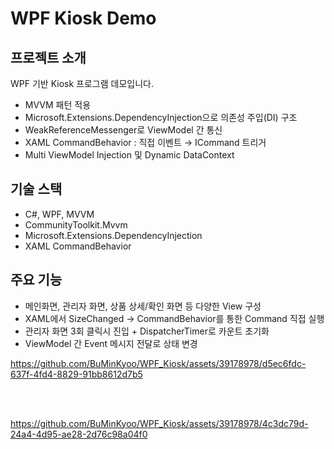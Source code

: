 
# WPF Kiosk Demo

## 프로젝트 소개
WPF 기반 Kiosk 프로그램 데모입니다.  
- MVVM 패턴 적용
- Microsoft.Extensions.DependencyInjection으로 의존성 주입(DI) 구조
- WeakReferenceMessenger로 ViewModel 간 통신
- XAML CommandBehavior : 직접 이벤트 → ICommand 트리거
- Multi ViewModel Injection 및 Dynamic DataContext

## 기술 스택
- C#, WPF, MVVM
- CommunityToolkit.Mvvm
- Microsoft.Extensions.DependencyInjection
- XAML CommandBehavior

## 주요 기능
- 메인화면, 관리자 화면, 상품 상세/확인 화면 등 다양한 View 구성
- XAML에서 SizeChanged → CommandBehavior를 통한 Command 직접 실행
- 관리자 화면 3회 클릭시 진입 + DispatcherTimer로 카운트 초기화
- ViewModel 간 Event 메시지 전달로 상태 변경

https://github.com/BuMinKyoo/WPF_Kiosk/assets/39178978/d5ec6fdc-637f-4fd4-8829-91bb8612d7b5

<br/>
<br/>

https://github.com/BuMinKyoo/WPF_Kiosk/assets/39178978/4c3dc79d-24a4-4d95-ae28-2d76c98a04f0

